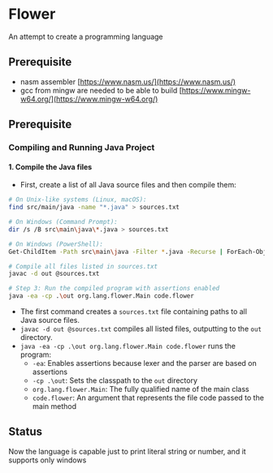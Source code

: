 # Flower

An attempt to create a programming language

## Prerequisite

- nasm assembler [https://www.nasm.us/](https://www.nasm.us/)  
- gcc from mingw are needed to be able to build [https://www.mingw-w64.org/](https://www.mingw-w64.org/)

## Prerequisite

### Compiling and Running Java Project

#### 1. Compile the Java files

- First, create a list of all Java source files and then compile them:

```bash
# On Unix-like systems (Linux, macOS):
find src/main/java -name "*.java" > sources.txt

# On Windows (Command Prompt):
dir /s /B src\main\java\*.java > sources.txt

# On Windows (PowerShell):
Get-ChildItem -Path src\main\java -Filter *.java -Recurse | ForEach-Object { $_.FullName } > sources.txt

# Compile all files listed in sources.txt
javac -d out @sources.txt

# Step 3: Run the compiled program with assertions enabled
java -ea -cp .\out org.lang.flower.Main code.flower
```

- The first command creates a `sources.txt` file containing paths to all Java source files.
- `javac -d out @sources.txt` compiles all listed files, outputting to the `out` directory.
- `java -ea -cp .\out org.lang.flower.Main code.flower` runs the program:
    - `-ea`: Enables assertions because lexer and the parser are based on assertions
    - `-cp .\out`: Sets the classpath to the `out` directory
    - `org.lang.flower.Main`: The fully qualified name of the main class
    - `code.flower`: An argument that represents the file code passed to the main method

## Status

Now the language is capable just to print literal string or number, and it supports only windows